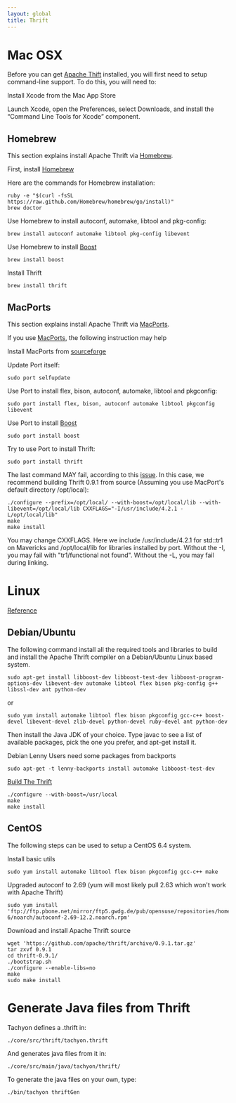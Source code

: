 ```yaml
---
layout: global
title: Thrift
---
```


# Mac OSX

Before you can get [Apache Thift](https://thrift.apache.org) installed, you will first need to setup
command-line support.  To do this, you will need to:

Install Xcode from the Mac App Store

Launch Xcode, open the Preferences, select Downloads, and install
    the “Command Line Tools for Xcode” component.

## Homebrew

This section explains install Apache Thrift via [Homebrew](https://brew.sh/).

First, install [Homebrew](https://brew.sh/)

Here are the commands for Homebrew installation:

    ruby -e "$(curl -fsSL https://raw.github.com/Homebrew/homebrew/go/install)"
    brew doctor

Use Homebrew to install autoconf, automake, libtool and pkg-config:

    brew install autoconf automake libtool pkg-config libevent

Use Homebrew to install [Boost](https://www.boost.org/)

    brew install boost

Install Thrift

    brew install thrift

## MacPorts

This section explains install Apache Thrift via [MacPorts](https://macports.org).

If you use [MacPorts](https://macports.org), the following instruction may help

Install MacPorts from [sourceforge](https://sourceforge.net/projects/macports/)

Update Port itself:

    sudo port selfupdate

Use Port to install flex, bison, autoconf, automake, libtool and pkgconfig:

    sudo port install flex, bison, autoconf automake libtool pkgconfig libevent

Use Port to install [Boost](https://www.boost.org/)

    sudo port install boost

Try to use Port to install Thrift:

    sudo port install thrift

The last command MAY fail, according to this [issue](https://trac.macports.org/ticket/41172). In
this case, we recommend building Thrift 0.9.1 from source (Assuming you use MacPort's default
directory /opt/local):

    ./configure --prefix=/opt/local/ --with-boost=/opt/local/lib --with-libevent=/opt/local/lib CXXFLAGS="-I/usr/include/4.2.1 -L/opt/local/lib"
    make
    make install

You may change CXXFLAGS. Here we include /usr/include/4.2.1 for std::tr1 on Mavericks and
/opt/local/lib for libraries installed by port. Without the -I, you may fail with "tr1/functional
not found". Without the -L, you may fail during linking.

# Linux

[Reference](https://thrift.apache.org/docs/install/)

## Debian/Ubuntu

The following command install all the required tools and libraries to
build and install the Apache Thrift compiler on a Debian/Ubuntu Linux
based system.

    sudo apt-get install libboost-dev libboost-test-dev libboost-program-options-dev libevent-dev automake libtool flex bison pkg-config g++ libssl-dev ant python-dev

or

    sudo yum install automake libtool flex bison pkgconfig gcc-c++ boost-devel libevent-devel zlib-devel python-devel ruby-devel ant python-dev

Then install the Java JDK of your choice. Type javac to see a list of
available packages, pick the one you prefer, and apt-get install it.

Debian Lenny Users need some packages from backports

    sudo apt-get -t lenny-backports install automake libboost-test-dev

[Build The Thrift](https://thrift.apache.org/docs/BuildingFromSource)

    ./configure --with-boost=/usr/local
    make
    make install

## CentOS

The following steps can be used to setup a CentOS 6.4 system.

Install basic utils

    sudo yum install automake libtool flex bison pkgconfig gcc-c++ make

Upgraded autoconf to 2.69 (yum will most likely pull 2.63 which won't work with Apache Thrift)

    sudo yum install 'ftp://ftp.pbone.net/mirror/ftp5.gwdg.de/pub/opensuse/repositories/home:/monkeyiq:/centos6updates/CentOS_CentOS-6/noarch/autoconf-2.69-12.2.noarch.rpm'

Download and install Apache Thrift source

    wget 'https://github.com/apache/thrift/archive/0.9.1.tar.gz'
    tar zxvf 0.9.1
    cd thrift-0.9.1/
    ./bootstrap.sh
    ./configure --enable-libs=no
    make
    sudo make install

# Generate Java files from Thrift

Tachyon defines a .thrift in:

    ./core/src/thrift/tachyon.thrift

And generates java files from it in:

    ./core/src/main/java/tachyon/thrift/

To generate the java files on your own, type:

    ./bin/tachyon thriftGen

